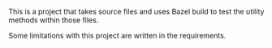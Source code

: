 This is a project that takes source files and uses Bazel build to test the utility methods within those files.

Some limitations with this project are written in the requirements.

